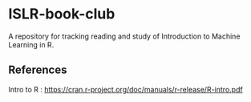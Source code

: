 # ISLR-book-club
A repository for tracking reading and study of Introduction to Machine Learning in R. 

## References 
Intro to R : https://cran.r-project.org/doc/manuals/r-release/R-intro.pdf
